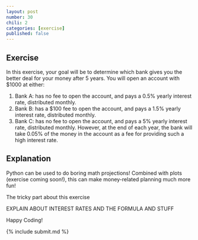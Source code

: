 ```yaml
---
layout: post
number: 30
chili: 2
categories: [exercise]
published: false
---
```


## Exercise

In this exercise, your goal will be to determine which bank gives you the better deal for your money after 5 years. You will open an account with $1000 at either:

1. Bank A: has no fee to open the account, and pays a 0.5% yearly interest rate, distributed monthly.
2. Bank B: has a $100 fee to open the account, and pays a 1.5% yearly interest rate, distributed monthly.
3. Bank C: has no fee to open the account, and pays a 5% yearly interest rate, distributed monthly. However, at the end of each year, the bank will take 0.05% of the money in the account as a fee for providing such a high interest rate.

## Explanation

Python can be used to do boring math projections! Combined with plots (exercise coming soon!), this can make money-related planning much more fun!

The tricky part about this exercise 

EXPLAIN ABOUT INTEREST RATES AND THE FORMULA AND STUFF

Happy Coding!

{% include submit.md %}